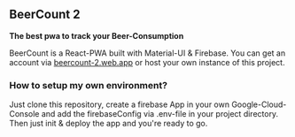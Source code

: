## BeerCount 2
__The best pwa to track your Beer-Consumption__

BeerCount is a React-PWA built with Material-UI & Firebase. You can get an account via [beercount-2.web.app](beercount-2.web.app) or host your own instance of this project.

### How to setup my own environment?
Just clone this repository, create a firebase App in your own Google-Cloud-Console and add the firebaseConfig via .env-file in your project directory. Then just init & deploy the app and you're ready to go.

